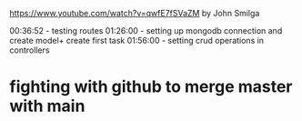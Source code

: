 https://www.youtube.com/watch?v=qwfE7fSVaZM
by John Smilga

00:36:52 - testing routes
01:26:00 - setting up mongodb connection and create model+ create first task
01:56:00 - setting crud operations in controllers

# fighting with github to merge master with main